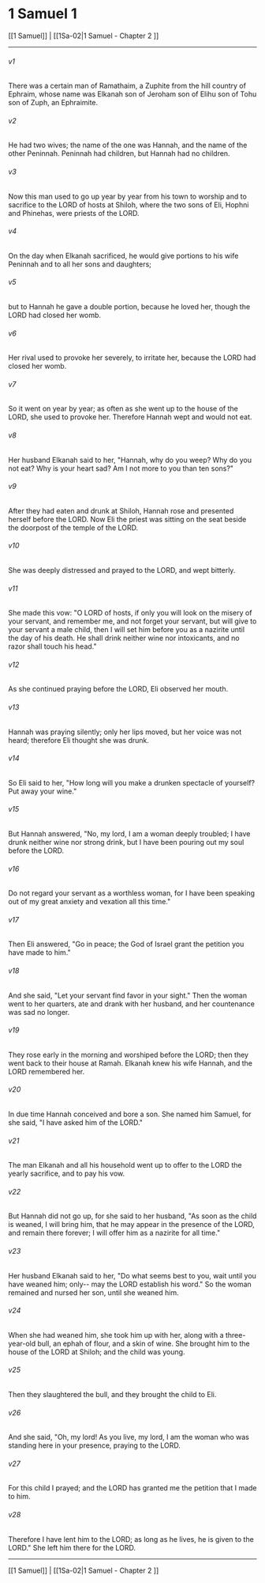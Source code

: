 # 1 Samuel 1

[[1 Samuel]] | [[1Sa-02|1 Samuel - Chapter 2 ]]
***

###### v1
There was a certain man of Ramathaim, a Zuphite from the hill country of Ephraim, whose name was Elkanah son of Jeroham son of Elihu son of Tohu son of Zuph, an Ephraimite.
###### v2
He had two wives; the name of the one was Hannah, and the name of the other Peninnah. Peninnah had children, but Hannah had no children.
###### v3
Now this man used to go up year by year from his town to worship and to sacrifice to the LORD of hosts at Shiloh, where the two sons of Eli, Hophni and Phinehas, were priests of the LORD.
###### v4
On the day when Elkanah sacrificed, he would give portions to his wife Peninnah and to all her sons and daughters;
###### v5
but to Hannah he gave a double portion, because he loved her, though the LORD had closed her womb.
###### v6
Her rival used to provoke her severely, to irritate her, because the LORD had closed her womb.
###### v7
So it went on year by year; as often as she went up to the house of the LORD, she used to provoke her. Therefore Hannah wept and would not eat.
###### v8
Her husband Elkanah said to her, "Hannah, why do you weep? Why do you not eat? Why is your heart sad? Am I not more to you than ten sons?"
###### v9
After they had eaten and drunk at Shiloh, Hannah rose and presented herself before the LORD. Now Eli the priest was sitting on the seat beside the doorpost of the temple of the LORD.
###### v10
She was deeply distressed and prayed to the LORD, and wept bitterly.
###### v11
She made this vow: "O LORD of hosts, if only you will look on the misery of your servant, and remember me, and not forget your servant, but will give to your servant a male child, then I will set him before you as a nazirite until the day of his death. He shall drink neither wine nor intoxicants, and no razor shall touch his head."
###### v12
As she continued praying before the LORD, Eli observed her mouth.
###### v13
Hannah was praying silently; only her lips moved, but her voice was not heard; therefore Eli thought she was drunk.
###### v14
So Eli said to her, "How long will you make a drunken spectacle of yourself? Put away your wine."
###### v15
But Hannah answered, "No, my lord, I am a woman deeply troubled; I have drunk neither wine nor strong drink, but I have been pouring out my soul before the LORD.
###### v16
Do not regard your servant as a worthless woman, for I have been speaking out of my great anxiety and vexation all this time."
###### v17
Then Eli answered, "Go in peace; the God of Israel grant the petition you have made to him."
###### v18
And she said, "Let your servant find favor in your sight." Then the woman went to her quarters, ate and drank with her husband, and her countenance was sad no longer.
###### v19
They rose early in the morning and worshiped before the LORD; then they went back to their house at Ramah. Elkanah knew his wife Hannah, and the LORD remembered her.
###### v20
In due time Hannah conceived and bore a son. She named him Samuel, for she said, "I have asked him of the LORD."
###### v21
The man Elkanah and all his household went up to offer to the LORD the yearly sacrifice, and to pay his vow.
###### v22
But Hannah did not go up, for she said to her husband, "As soon as the child is weaned, I will bring him, that he may appear in the presence of the LORD, and remain there forever; I will offer him as a nazirite for all time."
###### v23
Her husband Elkanah said to her, "Do what seems best to you, wait until you have weaned him; only-- may the LORD establish his word." So the woman remained and nursed her son, until she weaned him.
###### v24
When she had weaned him, she took him up with her, along with a three-year-old bull, an ephah of flour, and a skin of wine. She brought him to the house of the LORD at Shiloh; and the child was young.
###### v25
Then they slaughtered the bull, and they brought the child to Eli.
###### v26
And she said, "Oh, my lord! As you live, my lord, I am the woman who was standing here in your presence, praying to the LORD.
###### v27
For this child I prayed; and the LORD has granted me the petition that I made to him.
###### v28
Therefore I have lent him to the LORD; as long as he lives, he is given to the LORD." She left him there for the LORD.

***

[[1 Samuel]] | [[1Sa-02|1 Samuel - Chapter 2 ]]
